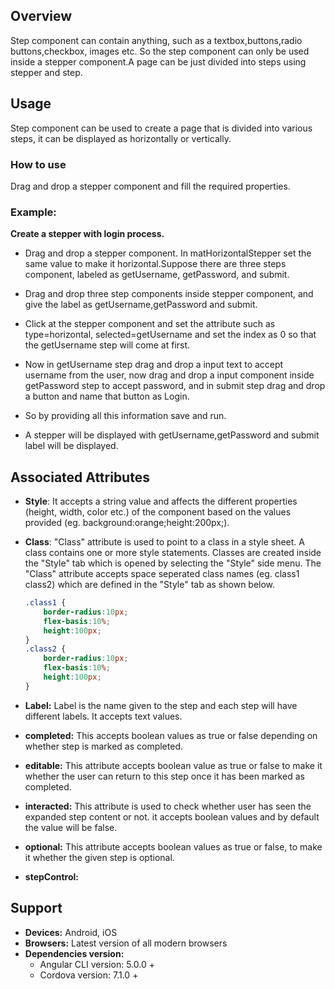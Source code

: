 ## Overview 
Step component can contain anything, such as a textbox,buttons,radio buttons,checkbox, images etc. So the step component can only be used inside a stepper component.A page can be just divided into steps using stepper and step.  

## Usage 
Step component can be used to create a page that is divided into various steps, it can be displayed as horizontally or vertically. 


### How to use 
Drag and drop a stepper component and fill the required properties.

### Example:
**Create a stepper with login process.** 
- Drag and drop a stepper component. In matHorizontalStepper set the same value to make it horizontal.Suppose there are three steps component, labeled as getUsername, getPassword, and submit.
- Drag and drop three step components inside stepper component, and give the label as getUsername,getPassword and submit.

- Click at the stepper component and set the attribute such as type=horizontal, selected=getUsername  and set the index as 0 so that the getUsername step will come at first.
- Now in getUsername step drag and drop a input text to accept username from the user, now drag and drop a input component inside getPassword step to accept password, and in submit step drag and drop a button and name that button as Login.
- So by providing all this information save and run.
- A stepper will be displayed with getUsername,getPassword and submit label will be displayed. 


  

## Associated Attributes 
- **Style**: It accepts a string value and affects the different properties (height, width, color etc.) of the component based on the values provided (eg. background:orange;height:200px;).

- **Class**: "Class" attribute is used to point to a class in a style sheet. A class contains one or more style statements. Classes are created inside the "Style" tab which is opened by selecting the "Style" side menu. The "Class" attribute accepts space seperated class names (eg. class1 class2) which are defined in the "Style" tab as shown below.
    ```css
    .class1 {
        border-radius:10px;
        flex-basis:10%;
        height:100px;
    }
    .class2 {
        border-radius:10px;
        flex-basis:10%;
        height:100px;
    }
    
    ```


- **Label:** Label is the name given to the step and each step will have  different labels. It accepts text values.



- **completed:** This accepts boolean values as true or false depending on whether step is marked as completed.

- **editable:** This attribute accepts boolean value as true or false to make it whether the user can return to this step once it has been marked as completed.

- **interacted:** This attribute is used to check whether user has seen the expanded step content or not. it accepts boolean values and by default the value will  be false.

- **optional:** This attribute accepts boolean values as true or false, to make it whether the given step is optional.


- **stepControl:**




## Support
- **Devices:** Android, iOS
- **Browsers:**  Latest version of all modern browsers
- **Dependencies version:** 
    - Angular CLI version: 5.0.0 + 
    - Cordova version: 7.1.0 + 











